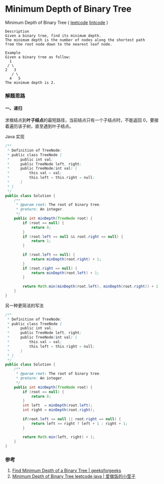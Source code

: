 #  Minimum Depth of Binary Tree

 Minimum Depth of Binary Tree  ( [leetcode]()  [lintcode](http://www.lintcode.com/en/problem/minimum-depth-of-binary-tree/#) )

```
Description
Given a binary tree, find its minimum depth.
The minimum depth is the number of nodes along the shortest path 
from the root node down to the nearest leaf node.

Example
Given a binary tree as follow:
  1
 / \ 
2   3
   / \
  4   5
The minimum depth is 2.
```

### 解题思路

#### 一、递归

求根结点到**叶子结点**的最短路径，当前结点只有一个子结点时，不能返回 0，要接着遍历该子树，直至遇到叶子结点。

Java 实现

```java
/**
 * Definition of TreeNode:
 * public class TreeNode {
 *     public int val;
 *     public TreeNode left, right;
 *     public TreeNode(int val) {
 *         this.val = val;
 *         this.left = this.right = null;
 *     }
 * }
 */
public class Solution {
    /**
     * @param root: The root of binary tree.
     * @return: An integer.
     */
    public int minDepth(TreeNode root) {
        if (root == null) {
            return 0;
        }
        if (root.left == null && root.right == null) {
            return 1;
        }
        
        if (root.left == null) {
            return minDepth(root.right) + 1;
        }
        if (root.right == null) {
            return minDepth(root.left) + 1;
        }
        
        return Math.min(minDepth(root.left), minDepth(root.right)) + 1;
    }
}
```

另一种更简洁的写法

```java
/**
 * Definition of TreeNode:
 * public class TreeNode {
 *     public int val;
 *     public TreeNode left, right;
 *     public TreeNode(int val) {
 *         this.val = val;
 *         this.left = this.right = null;
 *     }
 * }
 */
public class Solution {
    /**
     * @param root: The root of binary tree.
     * @return: An integer.
     */
    public int minDepth(TreeNode root) {
        if (root == null) {
            return 0;
        }
        int left  = minDepth(root.left);
        int right = minDepth(root.right);
        
        if(root.left == null || root.right == null) {
            return left >= right ? left + 1 : right + 1;
        }
        
        return Math.min(left, right) + 1;
    }
}
```



### 参考

1. [Find Minimum Depth of a Binary Tree | geeksforgeeks](http://www.geeksforgeeks.org/find-minimum-depth-of-a-binary-tree/)
2. [Minimum Depth of Binary Tree leetcode java | 爱做饭的小莹子](http://www.cnblogs.com/springfor/p/3879680.html)
